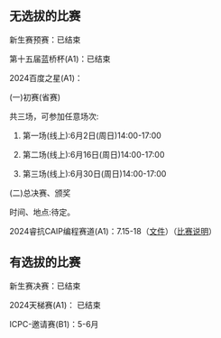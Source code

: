 ## 无选拔的比赛

新生赛预赛：已结束

第十五届蓝桥杯(A1)：已结束

2024百度之星(A1)：

  (一)初赛(省赛)
  
  共三场，可参加任意场次:
  
  1. 第一场(线上):6月2日(周日)14:00-17:00
     
  2. 第二场(线上):6月16日(周日)14:00-17:00
     
  3. 第三场(线上):6月30日(周日)14:00-17:00
     
  (二)总决赛、颁奖
  
  时间、地点:待定。
  
2024睿抗CAIP编程赛道(A1)：7.15-18（[文件](https://www.raicom.com.cn/content.html?cid=801)）（[比赛说明](https://www.raicom.com.cn/content.html?cid=733)）


## 有选拔的比赛

新生赛决赛：已结束

2024天梯赛(A1)： 已结束

ICPC-邀请赛(B1)：5-6月
